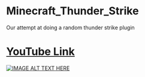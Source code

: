 # Minecraft_Thunder_Strike
Our attempt at doing a random thunder strike plugin
# [YouTube Link](https://youtu.be/SQp8A-iUf1E)
[![IMAGE ALT TEXT HERE](http://i3.ytimg.com/vi/SQp8A-iUf1E/maxresdefault.jpg)](https://youtu.be/SQp8A-iUf1E)
